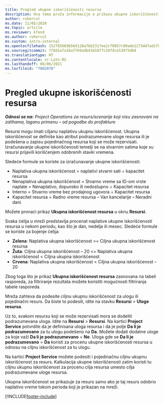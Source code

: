 ```yaml
---
title: Pregled ukupne iskorišćenosti resursa
description: Ova tema pruža informacije o prikazu ukupne iskorišćenosti resursa u usluzi Project Operations.
author: ruhercul
ms.date: 11/05/2020
ms.topic: article
ms.reviewer: kfend
ms.author: ruhercul
ms.custom: intro-internal
ms.openlocfilehash: 152f85669b56d128a7bb2317ee2cf0857c90ade1273d47ad1f0f387e00a6bbd8
ms.sourcegitcommit: 7f8d1e7a16af769adb43d1877c28fdce53975db8
ms.translationtype: HT
ms.contentlocale: sr-Latn-RS
ms.lasthandoff: 08/06/2021
ms.locfileid: "7002078"
---
```

# <a name="resource-utilization-overview"></a>Pregled ukupne iskorišćenosti resursa

_**Odnosi se na:** Project Operations za resurs/scenarije koji nisu zasnovani na zalihama, laganu primenu – od pogodbe do profakture_

Resursi mogu imati ciljanu naplativu ukupnu iskorišćenost. Ukupna iskorišćenost se definiše kao atribut podrazumevane uloge resursa ili je podešena u zapisu pojedinačnog resursa koji se može rezervisati. Izračunavanje ukupne iskorišćenosti temelji se na stvarnim satima koje su resursi prijavili korišćenjem odobrenih stavki vremena.

Sledeće formule se koriste za izračunavanje ukupne iskorišćenosti:

  - Naplativa ukupna iskorišćenost = naplativi stvarni sati ÷ kapacitet resursa
  - Nenaplativa ukupna iskorišćenost = Stvarno vreme sa ID-om vrste naplate = Nenaplativo, dopunsko ili nedostupno ÷ Kapacitet resursa
  - Interno = Stvarno vreme bez prodajnog ugovora ÷ Kapacitet resursa
  - Kapacitet resursa = Radno vreme resursa – Van kancelarije – Neradni dani

Možete pronaći prikaz **Ukupna iskorišćenost resursa** u oknu **Resursi**.

Svaka ćelija u mreži predstavlja procenat naplative ukupne iskorišćenosti resursa u nekom periodu, kao što je dan, nedelja ili mesec. Sledeće formule se koriste za bojenje ćelija:

  - **Zelena**: Naplativa ukupna iskorišćenost >= Ciljna ukupna iskorišćenost resursa
  - **Žuta**: Ciljna ukupna iskorišćenost – 20 <= Naplativa ukupna iskorišćenost < Ciljna ukupna iskorišćenost
  - **Crvena**: Naplativa ukupna iskorišćenost < Ciljna ukupna iskorišćenost – 20

Zbog toga što je prikaz **Ukupna iskorišćenost resursa** zasnovana na tabeli rasporeda, za filtriranje rezultata možete koristiti mogućnosti filtriranja tabele rasporeda.

Mreža zahteva da podesite ciljnu ukupnu iskorišćenost za ulogu ili pojedinačni resurs. Da biste to podesili, idite na stavku **Resursi** > **Uloge resursa**.

Uz to, svakom resursu koji se može rezervisati mora se dodeliti podrazumevana uloga. Idite na **Resursi** > **Resursi**. Na kartici **Project Service** potvrdite da je definisana uloga resursa i da je polje **Da li je podrazumevano** za tu ulogu podešeno na **Da**. Možete dodati dodatne uloge za koje važi **Da li je podrazumevano** = **Ne**. Uloga gde se **Da li je podrazumevano** = **Da** koristi za procenu ukupne iskorišćenosti resursa u odnosu na ciljnu iskorišćenost za tu ulogu.

Na kartici **Project Service** možete podesiti i pojedinačnu ciljnu ukupnu iskorišćenost za resurs. Kalkulacija ukupne iskorišćenosti zatim koristi tu ciljnu ukupnu iskorišćenost za procenu cilja resursa umesto cilja podrazumevane uloge resursa.

Ukupna iskorišćenost se prikazuje za resurs samo ako je taj resurs odobrio naplativo vreme tokom perioda koji je prikazan na mreži.


[!INCLUDE[footer-include](../includes/footer-banner.md)]